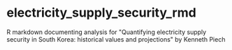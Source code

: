 # electricity_supply_security_rmd
R markdown documenting analysis for "Quantifying electricity supply security in South Korea: historical values and projections" by Kenneth Piech
